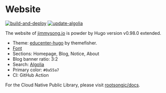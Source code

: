 # Website

[![build-and-deploy](https://github.com/rootsongjc/website/actions/workflows/build-and-deploy.yml/badge.svg)](https://github.com/rootsongjc/website/actions/workflows/build-and-deploy.yml) [![update-algolia](https://github.com/rootsongjc/website/actions/workflows/update-algolia.yml/badge.svg)](https://github.com/rootsongjc/website/actions/workflows/update-algolia.yml)

The website of [jimmysong.io](https://jimmysong.io) is powder by Hugo version v0.98.0 extended.

- Theme: [educenter-hugo](https://github.com/themefisher/educenter-hugo) by themefisher.
- [Font](https://www.font-generator.com/fonts/StarkillerOutlineItalic/?size=34&bg=none&color=ffffff)
- Sections: Homepage, Blog, Notice, About
- Blog banner ratio: 3:2
- Search: [Algolia](https://algolia.com)
- Primary color: `#0a55a7`
- CI: GitHub Action

For the Cloud Native Public Library, please visit [rootsongjc/docs](https://github.com/rootsongjc/docs/).
